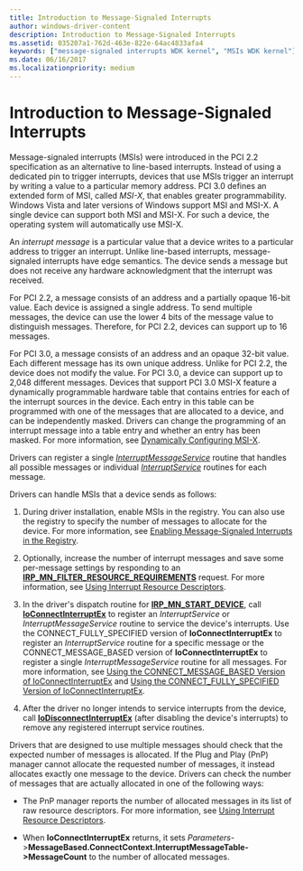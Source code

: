```yaml
---
title: Introduction to Message-Signaled Interrupts
author: windows-driver-content
description: Introduction to Message-Signaled Interrupts
ms.assetid: 035207a1-762d-463e-822e-64ac4833afa4
keywords: ["message-signaled interrupts WDK kernel", "MSIs WDK kernel"]
ms.date: 06/16/2017
ms.localizationpriority: medium
---
```


# Introduction to Message-Signaled Interrupts


Message-signaled interrupts (MSIs) were introduced in the PCI 2.2 specification as an alternative to line-based interrupts. Instead of using a dedicated pin to trigger interrupts, devices that use MSIs trigger an interrupt by writing a value to a particular memory address. PCI 3.0 defines an extended form of MSI, called *MSI-X*, that enables greater programmability. Windows Vista and later versions of Windows support MSI and MSI-X. A single device can support both MSI and MSI-X. For such a device, the operating system will automatically use MSI-X.

An *interrupt message* is a particular value that a device writes to a particular address to trigger an interrupt. Unlike line-based interrupts, message-signaled interrupts have edge semantics. The device sends a message but does not receive any hardware acknowledgment that the interrupt was received.

For PCI 2.2, a message consists of an address and a partially opaque 16-bit value. Each device is assigned a single address. To send multiple messages, the device can use the lower 4 bits of the message value to distinguish messages. Therefore, for PCI 2.2, devices can support up to 16 messages.

For PCI 3.0, a message consists of an address and an opaque 32-bit value. Each different message has its own unique address. Unlike for PCI 2.2, the device does not modify the value. For PCI 3.0, a device can support up to 2,048 different messages. Devices that support PCI 3.0 MSI-X feature a dynamically programmable hardware table that contains entries for each of the interrupt sources in the device. Each entry in this table can be programmed with one of the messages that are allocated to a device, and can be independently masked. Drivers can change the programming of an interrupt message into a table entry and whether an entry has been masked. For more information, see [Dynamically Configuring MSI-X](dynamically-configuring-msi-x.md).

Drivers can register a single [*InterruptMessageService*](https://msdn.microsoft.com/library/windows/hardware/ff547940) routine that handles all possible messages or individual [*InterruptService*](https://msdn.microsoft.com/library/windows/hardware/ff547958) routines for each message.

Drivers can handle MSIs that a device sends as follows:

1.  During driver installation, enable MSIs in the registry. You can also use the registry to specify the number of messages to allocate for the device. For more information, see [Enabling Message-Signaled Interrupts in the Registry](enabling-message-signaled-interrupts-in-the-registry.md).

2.  Optionally, increase the number of interrupt messages and save some per-message settings by responding to an [**IRP\_MN\_FILTER\_RESOURCE\_REQUIREMENTS**](https://msdn.microsoft.com/library/windows/hardware/ff550874) request. For more information, see [Using Interrupt Resource Descriptors](using-interrupt-resource-descriptors.md).

3.  In the driver's dispatch routine for [**IRP\_MN\_START\_DEVICE**](https://msdn.microsoft.com/library/windows/hardware/ff551749), call [**IoConnectInterruptEx**](https://msdn.microsoft.com/library/windows/hardware/ff548378) to register an *InterruptService* or *InterruptMessageService* routine to service the device's interrupts. Use the CONNECT\_FULLY\_SPECIFIED version of **IoConnectInterruptEx** to register an *InterruptService* routine for a specific message or the CONNECT\_MESSAGE\_BASED version of **IoConnectInterruptEx** to register a single *InterruptMessageService* routine for all messages. For more information, see [Using the CONNECT\_MESSAGE\_BASED Version of IoConnectInterruptEx](using-the-connect-message-based-version-of-ioconnectinterruptex.md) and [Using the CONNECT\_FULLY\_SPECIFIED Version of IoConnectInterruptEx](using-the-connect-fully-specified-version-of-ioconnectinterruptex.md).

4.  After the driver no longer intends to service interrupts from the device, call [**IoDisconnectInterruptEx**](https://msdn.microsoft.com/library/windows/hardware/ff549093) (after disabling the device's interrupts) to remove any registered interrupt service routines.

Drivers that are designed to use multiple messages should check that the expected number of messages is allocated. If the Plug and Play (PnP) manager cannot allocate the requested number of messages, it instead allocates exactly one message to the device. Drivers can check the number of messages that are actually allocated in one of the following ways:

-   The PnP manager reports the number of allocated messages in its list of raw resource descriptors. For more information, see [Using Interrupt Resource Descriptors](using-interrupt-resource-descriptors.md).

-   When **IoConnectInterruptEx** returns, it sets *Parameters*-&gt;**MessageBased.ConnectContext.InterruptMessageTable-&gt;MessageCount** to the number of allocated messages.

 

 




